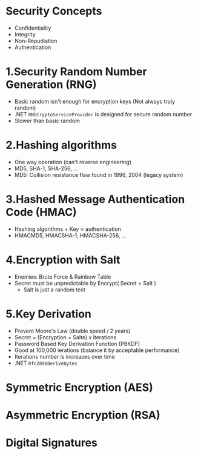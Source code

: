# Security Concepts
* Confidentiality
* Integrity
* Non-Repudiation
* Authentication

# 1.Security Random Number Generation (RNG)
* Basic random isn't enough for encryption keys (Not always truly random)
* .NET `RNGCryptoServiceProvider` is designed for secure random number
* Slower than basic random

# 2.Hashing algorithms
* One way operation (can't reverse engineering)
* MD5, SHA-1, SHA-256, ...
* MD5: Collision resistance flaw found in 1996, 2004 (legacy system)

# 3.Hashed Message Authentication Code (HMAC)
* Hashing algorithms + Key = authentication
* HMACMD5, HMACSHA-1, HMACSHA-256, ...

# 4.Encryption with Salt
* Enemies: Brute Force & Rainbow Table
* Secret must be unpredictable by Encrypt( Secret + Salt )
	* Salt is just a random text

# 5.Key Derivation
* Prevent Moore's Law (double speed / 2 years)
* Secret = (Encryption + Salte) x iterations
* Password Based Key Derivation Function (PBKDF)
* Good at 100,000 ierations (balance it by acceptable performance)
* Iterations number is increases over time
* .NET `Rfc2898DeriveBytes`

# Symmetric Encryption (AES)
# Asymmetric Encryption (RSA)
# Digital Signatures